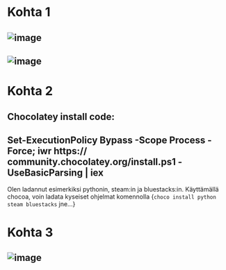 Kohta 1
=======
![image](https://github.com/user-attachments/assets/659fc099-cffd-4fce-a50d-9a1815f62f3b)
--------
![image](https://github.com/user-attachments/assets/61f70d73-2c11-47b7-86ec-f2fa76c115f8)
--------

Kohta 2
========
Chocolatey install code:
------
Set-ExecutionPolicy Bypass -Scope Process -Force; iwr https:// community.chocolatey.org/install.ps1 -UseBasicParsing | iex
------
Olen ladannut esimerkiksi pythonin, steam:in ja bluestacks:in.
Käyttämällä chocoa, voin ladata kyseiset ohjelmat komennolla {`choco install python steam bluestacks` jne...}

Kohta 3
=======
![image](https://github.com/user-attachments/assets/c18c1c48-07bd-461b-bd5e-d3efcffc2ff3)
-------